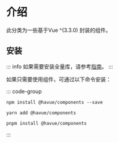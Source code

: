 # 介绍

此分类为一些基于Vue ^(3.3.0) 封装的组件。

## 安装

::: info
如果需要安装全量库，请参考[指南](/guide/)。
:::

如果只需要使用组件，可通过以下命令安装：

::: code-group

```shell
npm install @havue/components --save
```

```shell
yarn add @havue/components
```

```shell
pnpm install @havue/components
```

:::
